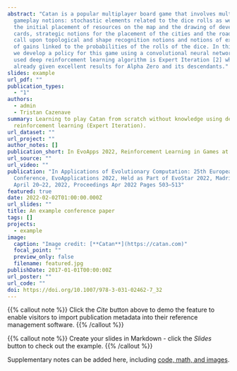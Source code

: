 ```yaml
---
abstract: "Catan is a popular multiplayer board game that involves multiple
  gameplay notions: stochastic elements related to the dice rolls as well as to
  the initial placement of resources on the map and the drawing of development
  cards, strategic notions for the placement of the cities and the roads which
  call upon topological and shape recognition notions and notions of expectation
  of gains linked to the probabilities of the rolls of the dice. In this paper,
  we develop a policy for this game using a convolutional neural network. The
  used deep reinforcement learning algorithm is Expert Iteration [2] which has
  already given excellent results for Alpha Zero and its descendants."
slides: example
url_pdf: ""
publication_types:
  - "1"
authors:
  - admin
  - Tristan Cazenave
summary: Learning to play Catan from scratch without knowledge using deep
  reinforcement learning (Expert Iteration).
url_dataset: ""
url_project: ""
author_notes: []
publication_short: In EvoApps 2022, Reinforcement Learning in Games at AAAI 2022
url_source: ""
url_video: ""
publication: "In Applications of Evolutionary Computation: 25th European
  Conference, EvoApplications 2022, Held as Part of EvoStar 2022, Madrid, Spain,
  April 20–22, 2022, Proceedings Apr 2022 Pages 503–513"
featured: true
date: 2022-02-02T01:00:00.000Z
url_slides: ""
title: An example conference paper
tags: []
projects:
  - example
image:
  caption: "Image credit: [**Catan**](https://catan.com)"
  focal_point: ""
  preview_only: false
  filename: featured.jpg
publishDate: 2017-01-01T00:00:00Z
url_poster: ""
url_code: ""
doi: https://doi.org/10.1007/978-3-031-02462-7_32
---
```


{{% callout note %}}
Click the _Cite_ button above to demo the feature to enable visitors to import publication metadata into their reference management software.
{{% /callout %}}

{{% callout note %}}
Create your slides in Markdown - click the _Slides_ button to check out the example.
{{% /callout %}}

Supplementary notes can be added here, including [code, math, and images](https://wowchemy.com/docs/writing-markdown-latex/).
